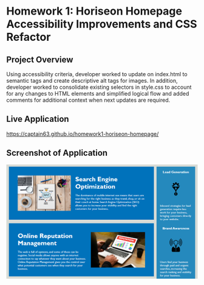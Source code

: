 # Homework 1: Horiseon Homepage Accessibility Improvements and CSS Refactor

## Project Overview
Using accessibility criteria, developer worked to update on index.html to semantic tags and create descriptive alt tags for images. In addition, developer worked to consolidate existing selectors in style.css to account for any changes to HTML elements and simplified logical flow and added comments for additional context when next updates are required.

## Live Application
https://captain63.github.io/homework1-horiseon-homepage/

## Screenshot of Application
![Screenshot of Horiseon homepage](./finished-homepage-content.PNG)
